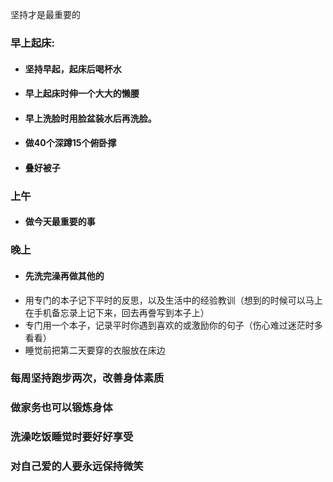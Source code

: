 坚持才是最重要的
### 早上起床:
- #### 坚持早起，起床后喝杯水
- #### 早上起床时伸一个大大的懒腰
- #### 早上洗脸时用脸盆装水后再洗脸。
- #### 做40个深蹲15个俯卧撑
- #### 叠好被子
### 上午
- #### 做今天最重要的事

### 晚上
- #### 先洗完澡再做其他的
- 用专门的本子记下平时的反思，以及生活中的经验教训（想到的时候可以马上在手机备忘录上记下来，回去再誊写到本子上）
- 专门用一个本子，记录平时你遇到喜欢的或激励你的句子（伤心难过迷茫时多看看）
- 睡觉前把第二天要穿的衣服放在床边

### 每周坚持跑步两次，改善身体素质
### 做家务也可以锻炼身体
### 洗澡吃饭睡觉时要好好享受
### 对自己爱的人要永远保持微笑
